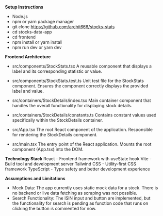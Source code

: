 **Setup Instructions**

  - Node.js
  - npm or yarn package manager
  - git clone https://github.com/archit666/stocks-stats
  - cd stocks-data-app
  - cd frontend
  - npm install or yarn install
  - npm run dev or yarn dev

**Frontend Architecture**

- src/components/StockStats.tsx
  A reusable component that displays a label and its corresponding statistic or value.

- src/components/StockStats.test.ts
    Unit test file for the StockStats component.
    Ensures the component correctly displays the provided label and value.

- src/containers/StockDetails/index.tsx
    Main container component that handles the overall functionality for displaying stock details.

- src/containers/StockDetails/constants.ts
    Contains constant values used specifically within the StockDetails container.

- src/App.tsx
  The root React component of the application.
  Responsible for rendering the StockDetails component.

- src/main.tsx
  The entry point of the React application.
  Mounts the root component (App.tsx) into the DOM.

**Technology Stack**
  React - Frontend framework with useState hook
  Vite - Build tool and development server
  Tailwind CSS - Utility-first CSS framework
  TypeScript - Type safety and better development experience

**Assumptions and Limitations**
  - Mock Data: The app currently uses static mock data for a stock. There is no backend or live data fetching as scraping was not possible.
  - Search Functionality: The ISIN input and button are implemented, but the functionality for search is pending as function code that runs      on clicking the button is commented for now.
  
